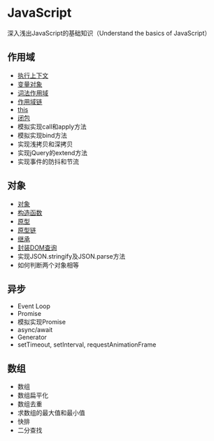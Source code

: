 # JavaScript
深入浅出JavaScript的基础知识（Understand the basics of JavaScript）

## 作用域
- [执行上下文](https://github.com/liangfengbo/js-basics/issues/1)
- [变量对象](https://github.com/liangfengbo/js-basics/issues/2)
- [词法作用域](https://github.com/liangfengbo/js-basics/issues/3)
- [作用域链](https://github.com/liangfengbo/js-basics/issues/4)
- [this](https://github.com/liangfengbo/js-basics/issues/5)
- [闭包](https://github.com/liangfengbo/js-basics/issues/6)
- 模拟实现call和apply方法
- 模拟实现bind方法
- 实现浅拷贝和深拷贝
- 实现jQuery的extend方法
- 实现事件的防抖和节流

## 对象
- [对象](https://github.com/liangfengbo/js-basics/issues/12)
- [构造函数](https://github.com/liangfengbo/js-basics/issues/10)
- [原型](https://github.com/liangfengbo/js-basics/issues/9)
- [原型链](https://github.com/liangfengbo/js-basics/issues/8)
- [继承](https://github.com/liangfengbo/js-basics/issues/7)
- [封装DOM查询](https://github.com/liangfengbo/js-basics/issues/11)
- 实现JSON.stringify及JSON.parse方法
- 如何判断两个对象相等

## 异步
- Event Loop
- Promise
- 模拟实现Promise
- async/await
- Generator
- setTimeout, setInterval, requestAnimationFrame

## 数组
- 数组
- 数组扁平化
- 数组去重
- 求数组的最大值和最小值
- 快排
- 二分查找
